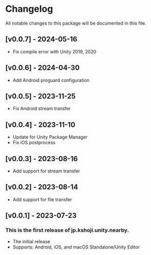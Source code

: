 # Changelog
All notable changes to this package will be documented in this file. 

## [v0.0.7] - 2024-05-16

* Fix compile error with Unity 2019, 2020

## [v0.0.6] - 2024-04-30

* Add Android proguard configuration

## [v0.0.5] - 2023-11-25

* Fix Android stream transfer

## [v0.0.4] - 2023-11-10

* Update for Unity Package Manager
* Fix iOS postprocess

## [v0.0.3] - 2023-08-16

* Add support for stream transfer

## [v0.0.2] - 2023-08-14

* Add support for file transfer

## [v0.0.1] - 2023-07-23

### This is the first release of jp.kshoji.unity.nearby.

* The initial release
* Supports: Android, iOS, and macOS Standalone/Unity Editor
